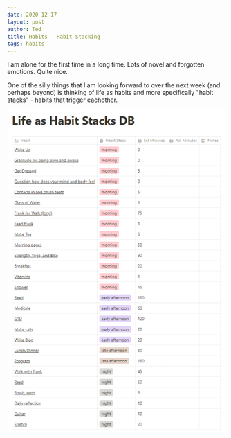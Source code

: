 ```yaml
---
date: 2020-12-17
layout: post
author: Ted
title: Habits - Habit Stacking
tags: habits
---
```

I am alone for the first time in a long time. Lots of novel and forgotten emotions. Quite nice.

One of the silly things that I am looking forward to over the next week (and perhaps beyond) is thinking of life as habits and more specifically "habit stacks" - habits that trigger eachother.

![2020 Habits](/assets/images/habits-2020.png)
